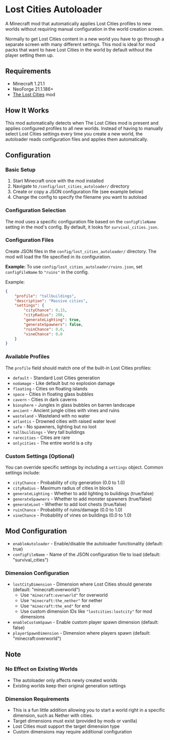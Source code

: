 
# Lost Cities Autoloader

A Minecraft mod that automatically applies Lost Cities profiles to new worlds without requiring manual configuration in the world creation screen.

Normally to get Lost Cities content in a new world you have to go through a separate screen with many different settings. This mod is ideal for mod packs that want to have Lost Cities in the world by default without the player setting them up.

## Requirements

- Minecraft 1.21.1
- NeoForge 21.1.186+
- [The Lost Cities](https://www.curseforge.com/minecraft/mc-mods/the-lost-cities) mod


## How It Works

This mod automatically detects when The Lost Cities mod is present and applies configured profiles to all new worlds. Instead of having to manually select Lost Cities settings every time you create a new world, the autoloader reads configuration files and applies them automatically.

## Configuration

### Basic Setup

1. Start Minecraft once with the mod installed
2. Navigate to `/config/lost_cities_autoloader/` directory
3. Create or copy a JSON configuration file (see example below)
4. Change the config to specify the filename you want to autoload

### Configuration Selection

The mod uses a specific configuration file based on the `configFileName` setting in the mod's config. By default, it looks for `survival_cities.json`.

### Configuration Files

Create JSON files in the `config/lost_cities_autoloader/` directory. The mod will load the file specified in its configuration. 

**Example:** To use `config/lost_cities_autoloader/ruins.json`, set `configFileName` to `"ruins"` in the config.

Example:
```json
{
    "profile": "tallbuildings",
    "description": "Massive cities",
    "settings": {
        "cityChance": 0.15,
        "cityRadius": 200,
        "generateLighting": true,
        "generateSpawners": false,
        "ruinChance": 0.0,
        "vineChance": 0.0
    }
}
```


### Available Profiles

The `profile` field should match one of the built-in Lost Cities profiles:

- `default` - Standard Lost Cities generation
- `nodamage` - Like default but no explosion damage
- `floating` - Cities on floating islands  
- `space` - Cities in floating glass bubbles
- `cavern` - Cities in dark caverns
- `biosphere` - Jungles in glass bubbles on barren landscape
- `ancient` - Ancient jungle cities with vines and ruins
- `wasteland` - Wasteland with no water
- `atlantis` - Drowned cities with raised water level
- `safe` - No spawners, lighting but no loot
- `tallbuildings` - Very tall buildings
- `rarecities` - Cities are rare
- `onlycities` - The entire world is a city

### Custom Settings (Optional)

You can override specific settings by including a `settings` object. Common settings include:

- `cityChance` - Probability of city generation (0.0 to 1.0)
- `cityRadius` - Maximum radius of cities in blocks
- `generateLighting` - Whether to add lighting to buildings (true/false)
- `generateSpawners` - Whether to add monster spawners (true/false) 
- `generateLoot` - Whether to add loot chests (true/false)
- `ruinChance` - Probability of ruins/damage (0.0 to 1.0)
- `vineChance` - Probability of vines on buildings (0.0 to 1.0)



## Mod Configuration

- `enableAutoloader` - Enable/disable the autoloader functionality (default: true)
- `configFileName` - Name of the JSON configuration file to load (default: "survival_cities")

### Dimension Configuration
- `lostCityDimension` - Dimension where Lost Cities should generate (default: "minecraft:overworld")
  - Use `"minecraft:overworld"` for overworld
  - Use `"minecraft:the_nether"` for nether
  - Use `"minecraft:the_end"` for end  
  - Use custom dimension IDs like `"lostcities:lostcity"` for mod dimensions
- `enableCustomSpawn` - Enable custom player spawn dimension (default: false)
- `playerSpawnDimension` - Dimension where players spawn (default: "minecraft:overworld")

## Note

### No Effect on Existing Worlds
- The autoloader only affects newly created worlds
- Existing worlds keep their original generation settings

### Dimension Requirements
- This is a fun little addition allowing you to start a world right in a specific dimension, such as Nether with cities.
- Target dimensions must exist (provided by mods or vanilla)
- Lost Cities must support the target dimension type
- Custom dimensions may require additional configuration







